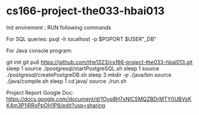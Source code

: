 # cs166-project-the033-hbai013

Init envirement : 
RUN following commands

For SQL queries:
psql -h localhost -p $PGPORT $USER"_DB"

For Java console program:

git init
git pull https://github.com/the1323/cs166-project-the033-hbai013.git
sleep 1
source ./postgresql/startPostgreSQL.sh
sleep 1
source ./postgresql/createPostgreDB.sh
sleep 3
mkdir -p ./java/bin
source ./java/compile.sh
sleep 1
cd java/ 
source ./run.sh

Project Report Google Doc:
https://docs.google.com/document/d/1Oyq8H7xNlCSMQZBDrMTY0UBVsKK4m3P1iRRxPpOH1P8/edit?usp=sharing




